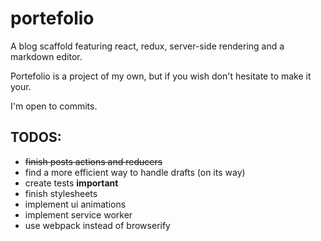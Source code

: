 # portefolio

A blog scaffold featuring react, redux, server-side rendering and a markdown editor.

Portefolio is a project of my own, but if you wish don't hesitate to make it your.

I'm open to commits.

## TODOS:

- ~~finish posts actions and reducers~~
- find a more efficient way to handle drafts (on its way)
- create tests **important**
- finish stylesheets
- implement ui animations
- implement service worker
- use webpack instead of browserify
